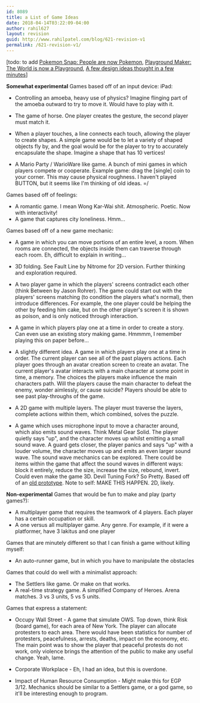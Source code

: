 ```yaml
---
id: 8089
title: a List of Game Ideas
date: 2018-04-14T03:22:09-04:00
author: rahil627
layout: revision
guid: http://www.rahilpatel.com/blog/621-revision-v1
permalink: /621-revision-v1/
---
```

[todo: to add <a href="http://www.rahilpatel.com/blog/pokemon-snap-people-are-now-pokemon">Pokemon Snap: People are now Pokemon</a>, <a href="http://www.rahilpatel.com/blog/playground-maker-the-world-is-now-a-playground">Playground Maker: The World is now a Playground</a>, <a href="http://www.rahilpatel.com/blog/category/art-2/new-media">A few design ideas thought in a few minutes</a>]

<strong>Somewhat experimental</strong>
Games based off of an input device:
iPad:
- Controlling an amoeba, heavy use of physics? Imagine flinging part of the amoeba outward to try to move it. Would have to play with it.

- The game of horse. One player creates the gesture, the second player must match it.

- When a player touches, a line connects each touch, allowing the player to create shapes. A simple game would be to let a variety of shaped objects fly by, and the goal would be for the player to try to accurately encapsulate the shape. Imagine a shape that has 10 vertices!

- A Mario Party / WarioWare like game. A bunch of mini games in which players compete or cooperate. Example game: drag the [single] coin to your corner. This may cause physical roughness. I haven't played BUTTON, but it seems like I'm thinking of old ideas. =/

Games based off of feelings:
- A romantic game. I mean Wong Kar-Wai shit. Atmospheric. Poetic. Now with interactivity!
- A game that captures city loneliness. Hmm...

Games based off of a new game mechanic:
- A game in which you can move portions of an entire level, a room. When rooms are connected, the objects inside them can traverse through each room. Eh, difficult to explain in writing...

- 3D folding. See Fault Line by Nitrome for 2D version. Further thinking and exploration required.

- A two player game in which the players' screens contradict each other (think Between by Jason Rohrer). The game could start out with the players' screens matching (to condition the players what's normal), then introduce differences. For example, the one player could be helping the other by feeding him cake, but on the other player's screen it is shown as poison, and is only noticed through interaction.

- A game in which players play one at a time in order to create a story. Can even use an existing story making game. Hmmmm, I remember playing this on paper before...

- A slightly different idea. A game in which players play one at a time in order. The current player can see all of the past players actions. Each player goes through an avatar creation screen to create an avatar. The current player's avatar interacts with a main character at some point in time, a memory. The choices the players make influence the main characters path. Will the players cause the main character to defeat the enemy, wonder aimlessly, or cause suicide? Players should be able to see past play-throughs of the game.

- A 2D game with multiple layers. The player must traverse the layers, complete actions within them, which combined, solves the puzzle.

- A game which uses microphone input to move a character around, which also emits sound waves. Think Metal Gear Solid. The player quietly says "up", and the character moves up whilst emitting a small sound wave. A guard gets closer, the player panics and says "up" with a louder volume, the character moves up and emits an even larger sound wave. The sound wave mechanics can be explored. There could be items within the game that affect the sound waves in different ways: block it entirely, reduce the size, increase the size, rebound, invert. Could even make the game 3D. Devil Tuning Fork? So Pretty. Based off of an <a href="http://www.rahilpatel.com/blog/can-you-imagine-yourself-as-a-verbal-assassin">old prototype</a>. Note to self: MAKE THIS HAPPEN. 2D, likely.

<strong>Non-experimental</strong>
Games that would be fun to make and play (party games?):
- A multiplayer game that requires the teamwork of 4 players. Each player has a certain occupation or skill.
- A one versus all multiplayer game. Any genre. For example, if it were a platformer, have 3 lakitus and one player

Games that are minutely different so that I can finish a game without killing myself:
- An auto-runner game, but in which you have to manipulate the obstacles

Games that could do well with a minimalist approach:
- The Settlers like game. Or make on that works.
- A real-time strategy game. A simplified Company of Heroes. Arena matches. 3 vs 3 units, 5 vs 5 units.

Games that express a statement:
- Occupy Wall Street - A game that simulate OWS. Top down, think Risk (board game), for each area of New York. The player can allocate protesters to each area. There would have been statistics for number of protesters, peacefulness, arrests, deaths, impact on the economy, etc. The main point was to show the player that peaceful protests do not work, only violence brings the attention of the public to make any useful change. Yeah, lame.

- Corporate Workplace - Eh, I had an idea, but this is overdone.

- Impact of Human Resource Consumption - Might make this for EGP 3/12. Mechanics should be similar to a Settlers game, or a god game, so it'll be interesting enough to program.
